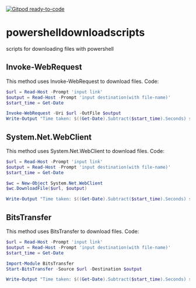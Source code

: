 [![Gitpod ready-to-code](https://img.shields.io/badge/Gitpod-ready--to--code-blue?logo=gitpod)](https://gitpod.io/#https://github.com/Xiaopi0/powershelldownloadscripts)

# powershelldownloadscripts
scripts for downloading files with powershell

## Invoke-WebRequest
This method uses Invoke-WebRequest to download files. Code:
 ```powershell
 $url = Read-Host -Prompt 'input link'
 $output = Read-Host -Prompt 'input destination(with file-name)'
 $start_time = Get-Date

 Invoke-WebRequest -Uri $url -OutFile $output
 Write-Output "Time taken: $((Get-Date).Subtract($start_time).Seconds) second(s)"
```
## System.Net.WebClient
This method uses System.Net.WebClient to download files. Code:
```powershell
$url = Read-Host -Prompt 'input link'
$output = Read-Host -Prompt 'input destination(with file-name)'
$start_time = Get-Date

$wc = New-Object System.Net.WebClient
$wc.DownloadFile($url, $output)

Write-Output "Time taken: $((Get-Date).Subtract($start_time).Seconds) second(s)"
```
## BitsTransfer
This method uses BitsTransfer to download files. Code:
```powershell
$url = Read-Host -Prompt 'input link'
$output = Read-Host -Prompt 'input destination(with file-name)'
$start_time = Get-Date

Import-Module BitsTransfer
Start-BitsTransfer -Source $url -Destination $output

Write-Output "Time taken: $((Get-Date).Subtract($start_time).Seconds) second(s)"
```
